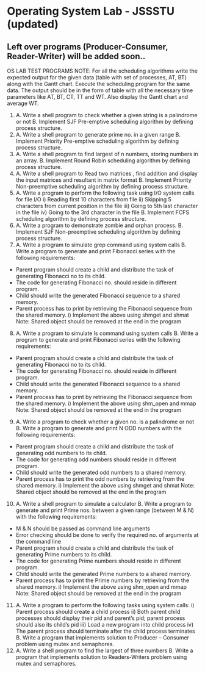 # Operating System Lab - JSSSTU (updated)

## Left over programs (Producer-Consumer, Reader-Writer) will be added soon..

OS LAB TEST PROGRAMS
NOTE: For all the scheduling algorithms write the expected output for the given data (table with set
of processes, AT, BT) along with the Gantt chart. Execute the scheduling program for the same data.
The output should be in the form of table with all the necessary time parameters like AT, BT, CT, TT
and WT. Also display the Gantt chart and average WT.
1. A. Write a shell program to check whether a given string is a palindrome or not
B. Implement SJF Pre-emptive scheduling algorithm by defining process structure.
2. A. Write a shell program to generate prime no. in a given range
B. Implement Priority Pre-emptive scheduling algorithm by defining process structure.
3. A. Write a shell program to find largest of n numbers, storing numbers in an array.
B. Implement Round Robin scheduling algorithm by defining process structure.
4. A. Write a shell program to Read two matrices , find addition and display the input matrices
 and resultant in matrix format
B. Implement Priority Non-preemptive scheduling algorithm by defining process structure.
5. A. Write a program to perform the following task using I/O system calls for file I/O
i) Reading first 10 characters from file
ii) Skipping 5 characters from current position in the file
iii) Going to 5th last character in the file
iv) Going to the 3rd character in the file
B. Implement FCFS scheduling algorithm by defining process structure.
6. A. Write a program to demonstrate zombie and orphan process.
B. Implement SJF Non-preemptive scheduling algorithm by defining process structure.
7. A. Write a program to simulate grep command using system calls
B. Write a program to generate and print Fibonacci series with the following requirements:
- Parent program should create a child and distribute the task of generating Fibonacci no to
its child.
- The code for generating Fibonacci no. should reside in different program.
- Child should write the generated Fibonacci sequence to a shared memory.
- Parent process has to print by retrieving the Fibonacci sequence from the shared memory.
i) Implement the above using shmget and shmat
Note: Shared object should be removed at the end in the program
8. A. Write a program to simulate ls command using system calls
B. Write a program to generate and print Fibonacci series with the following requirements:
- Parent program should create a child and distribute the task of generating Fibonacci no to
its child.
- The code for generating Fibonacci no. should reside in different program.
- Child should write the generated Fibonacci sequence to a shared memory.
- Parent process has to print by retrieving the Fibonacci sequence from the shared memory.
i) Implement the above using shm_open and mmap
Note: Shared object should be removed at the end in the program
9. A. Write a program to check whether a given no. is a palindrome or not
B. Write a program to generate and print N ODD numbers with the following requirements:
- Parent program should create a child and distribute the task of generating odd numbers to
its child.
- The code for generating odd numbers should reside in different program.
- Child should write the generated odd numbers to a shared memory.
- Parent process has to print the odd numbers by retrieving from the shared memory.
i) Implement the above using shmget and shmat
Note: Shared object should be removed at the end in the program
10. A. Write a shell program to simulate a calculator
B. Write a program to generate and print Prime nos. between a given range (between M &
N) with the following requirements:
- M & N should be passed as command line arguments
- Error checking should be done to verify the required no. of arguments at the command line
- Parent program should create a child and distribute the task of generating Prime numbers
to its child.
- The code for generating Prime numbers should reside in different program.
- Child should write the generated Prime numbers to a shared memory.
- Parent process has to print the Prime numbers by retrieving from the shared memory.
i) Implement the above using shm_open and mmap
Note: Shared object should be removed at the end in the program
11. A. Write a program to perform the following tasks using system calls:
i) Parent process should create a child process
ii) Both parent child processes should display their pid and parent’s pid; parent process
should also its child’s pid
iii) Load a new program into child process
iv) The parent process should terminate after the child process terminates
B. Write a program that implements solution to Producer – Consumer problem using mutex
and semaphores.
12. A. Write a shell program to find the largest of three numbers
B. Write a program that implements solution to Readers-Writers problem using mutex and
semaphores.
